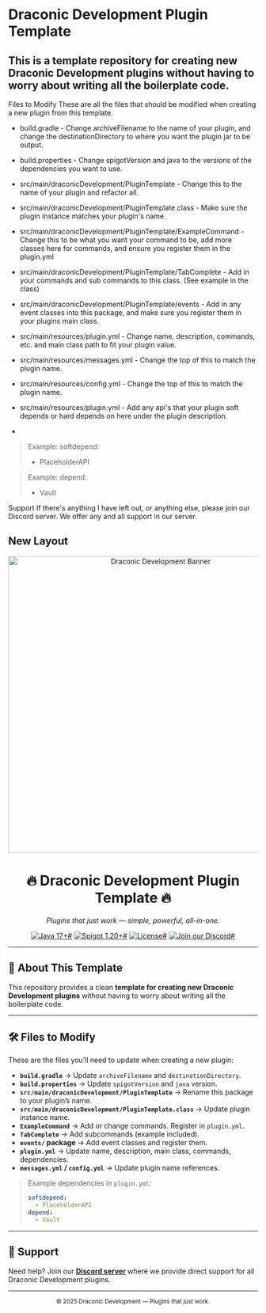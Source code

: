 # Draconic Development Plugin Template
## This is a template repository for creating new Draconic Development plugins without having to worry about writing all the boilerplate code.

Files to Modify
These are all the files that should be modified when creating a new plugin from this template.

- build.gradle - Change archiveFilename to the name of your plugin, and change the destinationDirectory to where you want the plugin jar to be output.

- build.properties - Change spigotVersion and java to the versions of the dependencies you want to use.

- src/main/draconicDevelopment/PluginTemplate - Change this to the name of your plugin and refactor all.

- src/main/draconicDevelopment/PluginTemplate.class - Make sure the plugin instance matches your plugin's name.

- src/main/draconicDevelopment/PluginTemplate/ExampleCommand - Change this to be what you want your command to be, add more classes here for commands, and ensure you register them in the plugin.yml

- src/main/draconicDevelopment/PluginTemplate/TabComplete - Add in your commands and sub commands to this class. (See example in the class)

- src/main/draconicDevelopment/PluginTemplate/events - Add in any event classes into this package, and make sure you register them in your plugins main class.

- src/main/resources/plugin.yml - Change name, description, commands, etc. and main class path to fit your plugin value.

- src/main/resources/messages.yml - Change the top of this to match the plugin name.

- src/main/resources/config.yml - Change the top of this to match the plugin name.

- src/main/resources/plugin.yml - Add any api's that your plugin soft depends or hard depends on here under the plugin description.
- 
> Example:
> softdepend:
> - PlaceholderAPI

> Example:
> depend:
> - Vault

Support
If there's anything I have left out, or anything else, please join our Discord server. We offer any and all support in our server.


New Layout
---


<p align="center">
  <img src="https://i.ibb.co/Y7g37mNq/Draconic-Plugin-Template-Banner-2x.png" width="600" alt="Draconic Development Banner"/>
</p>

<h1 align="center">🔥 Draconic Development Plugin Template 🔥</h1>
<p align="center">
  <em>Plugins that just work — simple, powerful, all-in-one.</em>
</p>

<p align="center">
  <a href="https://www.java.com/"><img src="https://img.shields.io/badge/Java-17+-red.svg" alt="Java 17+">#</a>
  <a href="https://www.spigotmc.org/"><img src="https://img.shields.io/badge/Spigot-1.20+-orange.svg" alt="Spigot 1.20+">#</a>
  <a href="LICENSE"><img src="https://img.shields.io/badge/License-MIT-green.svg" alt="License">#</a>
  <a href="https://discord.gg/YOURDISCORD"><img src="https://img.shields.io/discord/000000000000?logo=discord&logoColor=white&label=Discord&color=5865F2" alt="Join our Discord">#</a>
</p>

---

## 📂 About This Template
This repository provides a clean **template for creating new Draconic Development plugins** without having to worry about writing all the boilerplate code.

---

## 🛠 Files to Modify
These are the files you’ll need to update when creating a new plugin:

- **`build.gradle`** → Update `archiveFilename` and `destinationDirectory`.  
- **`build.properties`** → Update `spigotVersion` and `java` version.  
- **`src/main/draconicDevelopment/PluginTemplate`** → Rename this package to your plugin’s name.  
- **`src/main/draconicDevelopment/PluginTemplate.class`** → Update plugin instance name.  
- **`ExampleCommand`** → Add or change commands. Register in `plugin.yml`.  
- **`TabComplete`** → Add subcommands (example included).  
- **`events/` package** → Add event classes and register them.  
- **`plugin.yml`** → Update name, description, main class, commands, dependencies.  
- **`messages.yml` / `config.yml`** → Update plugin name references.  

> Example dependencies in `plugin.yml`:
> ```yaml
> softdepend:
>   - PlaceholderAPI
> depend:
>   - Vault
> ```

---

## 💬 Support
Need help? Join our **[Discord server](https://discord.gg/YOURDISCORD)** where we provide direct support for all Draconic Development plugins.  

---

<p align="center">
  <sub>© 2025 Draconic Development — Plugins that just work.</sub>
</p>

